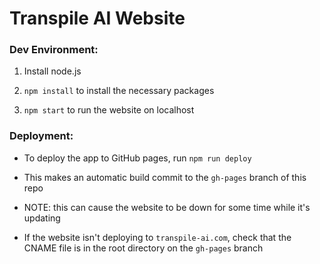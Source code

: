 # Transpile AI Website

### Dev Environment:

1. Install node.js

2. `npm install` to install the necessary packages

3. `npm start` to run the website on localhost

### Deployment:

- To deploy the app to GitHub pages, run `npm run deploy`

- This makes an automatic build commit to the `gh-pages` branch of this repo

- NOTE: this can cause the website to be down for some time while it's updating

- If the website isn't deploying to `transpile-ai.com`, check that the CNAME file is in the root directory on the `gh-pages` branch
